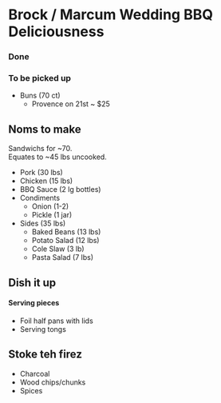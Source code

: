 Brock / Marcum Wedding BBQ Deliciousness
========================================

### Done

### To be picked up
- Buns (70 ct) 
    - Provence on 21st ~ $25

## Noms to make
Sandwichs for ~70.  
Equates to ~45 lbs uncooked.  

- Pork (30 lbs) 
- Chicken (15 lbs) 
- BBQ Sauce (2 lg bottles) 
- Condiments 
    - Onion (1-2) 
    - Pickle (1 jar) 
- Sides (35 lbs)
    - Baked Beans (13 lbs)
    - Potato Salad (12 lbs)
    - Cole Slaw (3 lb) 
    - Pasta Salad (7 lbs)

## Dish it up
#### Serving pieces
- Foil half pans with lids
- Serving tongs

## Stoke teh firez
- Charcoal
- Wood chips/chunks
- Spices  
